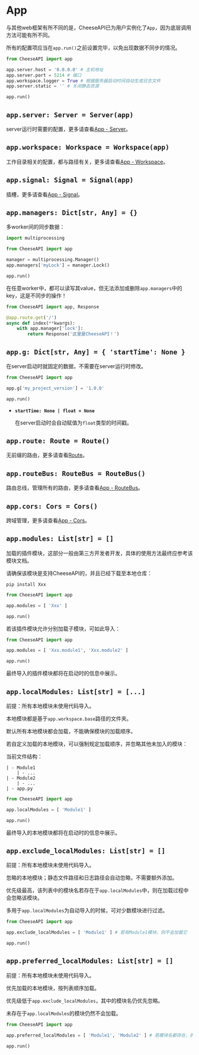 # **App**

与其他web框架有所不同的是，CheeseAPI已为用户实例化了`App`，因为底层调用方法可能有所不同。

所有的配置项应当在`app.run()`之前设置完毕，以免出现数据不同步的情况。

```python
from CheeseAPI import app

app.server.host = '0.0.0.0' # 主机地址
app.server.port = 5214 # 端口
app.workspace.logger = True # 根据服务器启动时间自动生成日志文件
app.server.static = '' # 关闭静态资源

app.run()
```

## **`app.server: Server = Server(app)`**

server运行时需要的配置，更多请查看[App - Server](./App/Server.md)。

## **`app.workspace: Workspace = Workspace(app)`**

工作目录相关的配置，都与路径有关，更多请查看[App - Workspace](./App/Workspace.md)。

## **`app.signal: Signal = Signal(app)`**

插槽，更多请查看[App - Signal](./App/Signal.md)。

## **`app.managers: Dict[str, Any] = {}`**

多worker间的同步数据：

```python
import multiprocessing

from CheeseAPI import app

manager = multiprocessing.Manager()
app.managers['myLock'] = manager.Lock()

app.run()
```

在任意worker中，都可以读写其value，但无法添加或删除`app.managers`中的key，这是不同步的操作！

```python
from CheeseAPI import app, Response

@app.route.get('/')
async def index(**kwargs):
    with app.manager['lock']:
        return Response('这里是CheeseAPI！')
```

## **`app.g: Dict[str, Any] = { 'startTime': None }`**

在server启动时就固定的数据，不需要在server运行时修改。

```python
from CheeseAPI import app

app.g['my_project_version'] = '1.0.0'

app.run()
```

- **`startTime: None | float = None`**

    在server启动时会自动赋值为`float`类型的时间戳。

## **`app.route: Route = Route()`**

无前缀的路由，更多请查看[Route](./Route.md)。

## **`app.routeBus: RouteBus = RouteBus()`**

路由总线，管理所有的路由，更多请查看[App - RouteBus](./App/RouteBus.md)。

## **`app.cors: Cors = Cors()`**

跨域管理，更多请查看[App - Cors](./App/Cors.md)。

## **`app.modules: List[str] = []`**

加载的插件模块，这部分一般由第三方开发者开发，具体的使用方法最终应参考该模块文档。

请确保该模块是支持CheeseAPI的，并且已经下载至本地仓库：

```
pip install Xxx
```

```python
from CheeseAPI import app

app.modules = [ 'Xxx' ]

app.run()
```

若该插件模块允许分别加载子模块，可如此导入：

```python
from CheeseAPI import app

app.modules = [ 'Xxx.module1', 'Xxx.module2' ]

app.run()
```

最终导入的插件模块都将在启动时的信息中展示。

## **`app.localModules: List[str] = [...]`**

前提：所有本地模块未使用代码导入。

本地模块都是基于`app.workspace.base`路径的文件夹。

默认所有本地模块都会加载，不能确保模块的加载顺序。

若自定义加载的本地模块，可以强制规定加载顺序，并忽略其他未加入的模块：

当前文件结构：

```
| - Module1
    | - ...
| - Module2
    | - ...
| - app.py
```

```python
from CheeseAPI import app

app.localModules = [ 'Module1' ]

app.run()
```

最终导入的本地模块都将在启动时的信息中展示。

## **`app.exclude_localModules: List[str] = []`**

前提：所有本地模块未使用代码导入。

忽略的本地模块；静态文件路径和日志路径会自动忽略，不需要额外添加。

优先级最高，该列表中的模块名若存在于`app.localModules`中，则在加载过程中会忽略该模块。

多用于`app.localModules`为自动导入的时候，可对少数模块进行过滤。

```python
from CheeseAPI import app

app.exclude_localModules = [ 'Module1' ] # 若有Module1模块，则不会加载它

app.run()
```

## **`app.preferred_localModules: List[str] = []`**

前提：所有本地模块未使用代码导入。

优先加载的本地模块，按列表顺序加载。

优先级低于`app.exclude_localModules`，其中的模块名仍优先忽略。

未存在于`app.localModules`的模块仍然不会加载。

```python
from CheeseAPI import app

app.preferred_localModules = [ 'Module1', 'Module2' ] # 若模块名都存在，则先加载Module1，再加载Module2

app.run()
```
